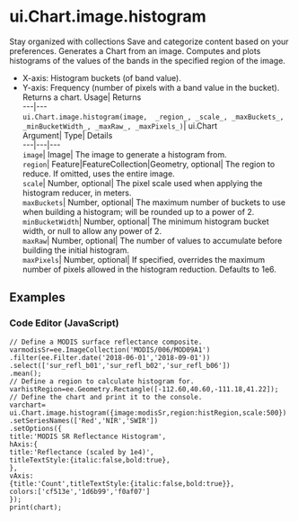  
#  ui.Chart.image.histogram
Stay organized with collections  Save and categorize content based on your preferences. 
Generates a Chart from an image. Computes and plots histograms of the values of the bands in the specified region of the image. 
- X-axis: Histogram buckets (of band value).
- Y-axis: Frequency (number of pixels with a band value in the bucket).
Returns a chart.
Usage| Returns  
---|---  
`ui.Chart.image.histogram(image,  _region_, _scale_, _maxBuckets_, _minBucketWidth_, _maxRaw_, _maxPixels_)`| ui.Chart  
Argument| Type| Details  
---|---|---  
`image`| Image| The image to generate a histogram from.  
`region`| Feature|FeatureCollection|Geometry, optional| The region to reduce. If omitted, uses the entire image.  
`scale`| Number, optional| The pixel scale used when applying the histogram reducer, in meters.  
`maxBuckets`| Number, optional| The maximum number of buckets to use when building a histogram; will be rounded up to a power of 2.  
`minBucketWidth`| Number, optional| The minimum histogram bucket width, or null to allow any power of 2.  
`maxRaw`| Number, optional| The number of values to accumulate before building the initial histogram.  
`maxPixels`| Number, optional| If specified, overrides the maximum number of pixels allowed in the histogram reduction. Defaults to 1e6.  
## Examples
### Code Editor (JavaScript)
```
// Define a MODIS surface reflectance composite.
varmodisSr=ee.ImageCollection('MODIS/006/MOD09A1')
.filter(ee.Filter.date('2018-06-01','2018-09-01'))
.select(['sur_refl_b01','sur_refl_b02','sur_refl_b06'])
.mean();
// Define a region to calculate histogram for.
varhistRegion=ee.Geometry.Rectangle([-112.60,40.60,-111.18,41.22]);
// Define the chart and print it to the console.
varchart=
ui.Chart.image.histogram({image:modisSr,region:histRegion,scale:500})
.setSeriesNames(['Red','NIR','SWIR'])
.setOptions({
title:'MODIS SR Reflectance Histogram',
hAxis:{
title:'Reflectance (scaled by 1e4)',
titleTextStyle:{italic:false,bold:true},
},
vAxis:
{title:'Count',titleTextStyle:{italic:false,bold:true}},
colors:['cf513e','1d6b99','f0af07']
});
print(chart);
```

